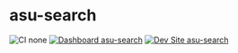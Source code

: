 # asu-search

![CI none](https://img.shields.io/badge/ci-none-orange.svg)
[![Dashboard asu-search](https://img.shields.io/badge/dashboard-asu_search-yellow.svg)](https://dashboard.pantheon.io/sites/b17f2e2b-ebce-4e45-b2dd-f1cf80c3664c#dev/code)
[![Dev Site asu-search](https://img.shields.io/badge/site-asu_search-blue.svg)](http://dev-asu-search.pantheonsite.io/)